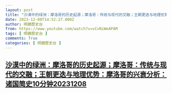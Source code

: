 ```yaml
---
layout: post
title: "沙漠中的绿洲：摩洛哥的历史起源；摩洛哥：传统与现代的交融；王朝更迭与地理优势：摩洛哥的兴衰分析：诸国简史10分钟20231208"
date: 2023-12-08T14:52:27.000Z
author: 明鏡歷史台
from: https://www.youtube.com/watch?v=vCvNiWeAPAM
tags: [ 明鏡歷史台 ]
comments: True
categories: [ 明鏡歷史台 ]
---
```

<!--1702047147000-->
[沙漠中的绿洲：摩洛哥的历史起源；摩洛哥：传统与现代的交融；王朝更迭与地理优势：摩洛哥的兴衰分析：诸国简史10分钟20231208](https://www.youtube.com/watch?v=vCvNiWeAPAM)
------

<div>

</div>
